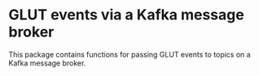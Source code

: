 GLUT events via a Kafka message broker
======================================


This package contains functions for passing GLUT events to topics on a Kafka message broker.
